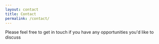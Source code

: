 ```yaml
---
layout: contact
title: Contact
permalink: /contact/
---
```

Please feel free to get in touch if you have any opportunities you'd like to discuss
